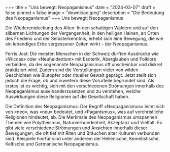 +++
title = "Uns bewegt: Neopaganismus"
date = "2024-03-07"
draft = false
pinned = false
image = "download.jpeg"
description = "Die Bedeutung des Neopaganismus"
+++
Uns bewegt: Neopaganismus

Die Wiederentdeckung des Alten: In den schattigen Wäldern und auf den silbernen Lichtungen der Vergangenheit, in den heiligen Hainen, an Orten des Friedens und der Selbsterkenntnis, erhebt sich eine Bewegung, die wie ein lebendiges Erbe vergessener Zeiten wirkt – der Neopaganismus.

Ferris Jost: 
Die meisten Menschen in der Schweiz dürften Ausdrücke wie «Wiccas» oder «Neuheidentum» mit Esoterik, Aberglauben und Folklore verbinden, da der sogenannte Neopaganismus oft unscheinbar und diskret praktiziert wird. Zudem sind die Vorstellungen vieler von wilden Geschichten wie Blutopfer oder ritueller Gewalt geprägt. Jetzt stellt sich jedoch die Frage, ob und inwiefern diese Vorurteile begründet sind. Als erstes ist es wichtig, sich mit den verschiedenen Strömungen innerhalb des Neopaganismus auseinanderzusetzen und zu verstehen, welche Auswirkungen diese Religionen auf die Gesellschaft haben.

Die Definition des Neopaganismus: Der Begriff «Neopaganismus» leitet sich von «neo», was «neu» bedeutet, und «Paganismus», was auf vorchristliche Religionen hindeutet, ab. Die Merkmale des Neopaganismus umspannen Themen wie Polytheismus, Naturverbundenheit, Akzeptanz und Vielfalt. Es gibt viele verschiedene Strömungen und Ansichten innerhalb dieser Bewegungen, die oft tief mit Riten und Bräuchen alter Kulturen verbunden sind. Beispiele hierfür sind unter anderem der Hellenische, Kemetistische, Keltische und Germanische Neopaganismus.